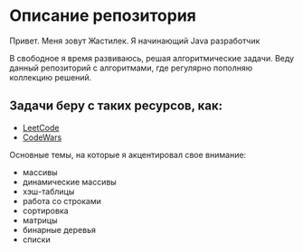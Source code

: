 # Описание репозитория

Привет. Меня зовут Жастилек.
Я начинающий Java разработчик

В свободное я время развиваюсь, решая алгоритмические задачи. Веду данный репозиторий с алгоритмами, где регулярно пополняю коллекцию решений.

## Задачи беру с таких ресурсов, как:
* [LeetCode](https://leetcode.com)
* [CodeWars](https://www.codewars.com)

Основные темы, на которые я акцентировал свое внимание:
* массивы
* динамические массивы
* хэш-таблицы
* работа со строками
* сортировка
* матрицы
* бинарные деревья
* списки
